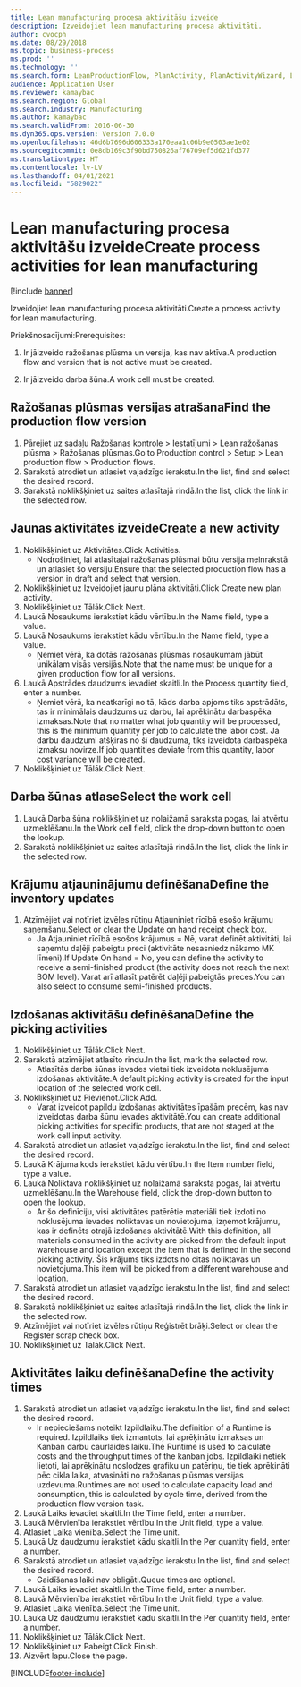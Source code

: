 ```yaml
---
title: Lean manufacturing procesa aktivitāšu izveide
description: Izveidojiet lean manufacturing procesa aktivitāti.
author: cvocph
ms.date: 08/29/2018
ms.topic: business-process
ms.prod: ''
ms.technology: ''
ms.search.form: LeanProductionFlow, PlanActivity, PlanActivityWizard, LeanWorkCellLookup, InventLocationIdLookup, PlanActivityDetails, KanbanJobPickingListPart
audience: Application User
ms.reviewer: kamaybac
ms.search.region: Global
ms.search.industry: Manufacturing
ms.author: kamaybac
ms.search.validFrom: 2016-06-30
ms.dyn365.ops.version: Version 7.0.0
ms.openlocfilehash: 46d6b7696d606333a170eaa1c06b9e0503ae1e02
ms.sourcegitcommit: 0e8db169c3f90bd750826af76709ef5d621fd377
ms.translationtype: HT
ms.contentlocale: lv-LV
ms.lasthandoff: 04/01/2021
ms.locfileid: "5829022"
---
```

# <a name="create-process-activities-for-lean-manufacturing"></a><span data-ttu-id="9d666-103">Lean manufacturing procesa aktivitāšu izveide</span><span class="sxs-lookup"><span data-stu-id="9d666-103">Create process activities for lean manufacturing</span></span>

[!include [banner](../../includes/banner.md)]

<span data-ttu-id="9d666-104">Izveidojiet lean manufacturing procesa aktivitāti.</span><span class="sxs-lookup"><span data-stu-id="9d666-104">Create a process activity for lean manufacturing.</span></span> 

<span data-ttu-id="9d666-105">Priekšnosacījumi:</span><span class="sxs-lookup"><span data-stu-id="9d666-105">Prerequisites:</span></span> 

1. <span data-ttu-id="9d666-106">Ir jāizveido ražošanas plūsma un versija, kas nav aktīva.</span><span class="sxs-lookup"><span data-stu-id="9d666-106">A production flow and version that is not active must be created.</span></span>

2. <span data-ttu-id="9d666-107">Ir jāizveido darba šūna.</span><span class="sxs-lookup"><span data-stu-id="9d666-107">A work cell must be created.</span></span>


## <a name="find-the-production-flow-version"></a><span data-ttu-id="9d666-108">Ražošanas plūsmas versijas atrašana</span><span class="sxs-lookup"><span data-stu-id="9d666-108">Find the production flow version</span></span>
1. <span data-ttu-id="9d666-109">Pārejiet uz sadaļu Ražošanas kontrole > Iestatījumi > Lean ražošanas plūsma > Ražošanas plūsmas.</span><span class="sxs-lookup"><span data-stu-id="9d666-109">Go to Production control > Setup > Lean production flow > Production flows.</span></span>
2. <span data-ttu-id="9d666-110">Sarakstā atrodiet un atlasiet vajadzīgo ierakstu.</span><span class="sxs-lookup"><span data-stu-id="9d666-110">In the list, find and select the desired record.</span></span>
3. <span data-ttu-id="9d666-111">Sarakstā noklikšķiniet uz saites atlasītajā rindā.</span><span class="sxs-lookup"><span data-stu-id="9d666-111">In the list, click the link in the selected row.</span></span>

## <a name="create-a-new-activity"></a><span data-ttu-id="9d666-112">Jaunas aktivitātes izveide</span><span class="sxs-lookup"><span data-stu-id="9d666-112">Create a new activity</span></span>
1. <span data-ttu-id="9d666-113">Noklikšķiniet uz Aktivitātes.</span><span class="sxs-lookup"><span data-stu-id="9d666-113">Click Activities.</span></span>
    * <span data-ttu-id="9d666-114">Nodrošiniet, lai atlasītajai ražošanas plūsmai būtu versija melnrakstā un atlasiet šo versiju.</span><span class="sxs-lookup"><span data-stu-id="9d666-114">Ensure that the selected production flow has a version in draft and select that version.</span></span>  
2. <span data-ttu-id="9d666-115">Noklikšķiniet uz Izveidojiet jaunu plāna aktivitāti.</span><span class="sxs-lookup"><span data-stu-id="9d666-115">Click Create new plan activity.</span></span>
3. <span data-ttu-id="9d666-116">Noklikšķiniet uz Tālāk.</span><span class="sxs-lookup"><span data-stu-id="9d666-116">Click Next.</span></span>
4. <span data-ttu-id="9d666-117">Laukā Nosaukums ierakstiet kādu vērtību.</span><span class="sxs-lookup"><span data-stu-id="9d666-117">In the Name field, type a value.</span></span>
5. <span data-ttu-id="9d666-118">Laukā Nosaukums ierakstiet kādu vērtību.</span><span class="sxs-lookup"><span data-stu-id="9d666-118">In the Name field, type a value.</span></span>
    * <span data-ttu-id="9d666-119">Ņemiet vērā, ka dotās ražošanas plūsmas nosaukumam jābūt unikālam visās versijās.</span><span class="sxs-lookup"><span data-stu-id="9d666-119">Note that the name must be unique for a given production flow for all versions.</span></span>  
6. <span data-ttu-id="9d666-120">Laukā Apstrādes daudzums ievadiet skaitli.</span><span class="sxs-lookup"><span data-stu-id="9d666-120">In the Process quantity field, enter a number.</span></span>
    * <span data-ttu-id="9d666-121">Ņemiet vērā, ka neatkarīgi no tā, kāds darba apjoms tiks apstrādāts, tas ir minimālais daudzums uz darbu, lai aprēķinātu darbaspēka izmaksas.</span><span class="sxs-lookup"><span data-stu-id="9d666-121">Note that no matter what job quantity will be processed, this is the minimum quantity per job to calculate the labor cost.</span></span> <span data-ttu-id="9d666-122">Ja darbu daudzumi atšķiras no šī daudzuma, tiks izveidota darbaspēka izmaksu novirze.</span><span class="sxs-lookup"><span data-stu-id="9d666-122">If job quantities deviate from this quantity, labor cost variance will be created.</span></span>  
7. <span data-ttu-id="9d666-123">Noklikšķiniet uz Tālāk.</span><span class="sxs-lookup"><span data-stu-id="9d666-123">Click Next.</span></span>

## <a name="select-the-work-cell"></a><span data-ttu-id="9d666-124">Darba šūnas atlase</span><span class="sxs-lookup"><span data-stu-id="9d666-124">Select the work cell</span></span>
1. <span data-ttu-id="9d666-125">Laukā Darba šūna noklikšķiniet uz nolaižamā saraksta pogas, lai atvērtu uzmeklēšanu.</span><span class="sxs-lookup"><span data-stu-id="9d666-125">In the Work cell field, click the drop-down button to open the lookup.</span></span>
2. <span data-ttu-id="9d666-126">Sarakstā noklikšķiniet uz saites atlasītajā rindā.</span><span class="sxs-lookup"><span data-stu-id="9d666-126">In the list, click the link in the selected row.</span></span>

## <a name="define-the-inventory-updates"></a><span data-ttu-id="9d666-127">Krājumu atjauninājumu definēšana</span><span class="sxs-lookup"><span data-stu-id="9d666-127">Define the inventory updates</span></span>
1. <span data-ttu-id="9d666-128">Atzīmējiet vai notīriet izvēles rūtiņu Atjauniniet rīcībā esošo krājumu saņemšanu.</span><span class="sxs-lookup"><span data-stu-id="9d666-128">Select or clear the Update on hand receipt check box.</span></span>
    * <span data-ttu-id="9d666-129">Ja Atjauniniet rīcībā esošos krājumus = Nē, varat definēt aktivitāti, lai saņemtu daļēji pabeigtu preci (aktivitāte nesasniedz nākamo MK līmeni).</span><span class="sxs-lookup"><span data-stu-id="9d666-129">If Update On hand = No, you can define the activity to receive a semi-finished product (the activity does not reach the next BOM level).</span></span>    <span data-ttu-id="9d666-130">Varat arī atlasīt patērēt daļēji pabeigtās preces.</span><span class="sxs-lookup"><span data-stu-id="9d666-130">You can also select to consume semi-finished products.</span></span>  

## <a name="define-the-picking-activities"></a><span data-ttu-id="9d666-131">Izdošanas aktivitāšu definēšana</span><span class="sxs-lookup"><span data-stu-id="9d666-131">Define the picking activities</span></span>
1. <span data-ttu-id="9d666-132">Noklikšķiniet uz Tālāk.</span><span class="sxs-lookup"><span data-stu-id="9d666-132">Click Next.</span></span>
2. <span data-ttu-id="9d666-133">Sarakstā atzīmējiet atlasīto rindu.</span><span class="sxs-lookup"><span data-stu-id="9d666-133">In the list, mark the selected row.</span></span>
    * <span data-ttu-id="9d666-134">Atlasītās darba šūnas ievades vietai tiek izveidota noklusējuma izdošanas aktivitāte.</span><span class="sxs-lookup"><span data-stu-id="9d666-134">A default picking activity is created for the input location of the selected work cell.</span></span>  
3. <span data-ttu-id="9d666-135">Noklikšķiniet uz Pievienot.</span><span class="sxs-lookup"><span data-stu-id="9d666-135">Click Add.</span></span>
    * <span data-ttu-id="9d666-136">Varat izveidot papildu izdošanas aktivitātes īpašām precēm, kas nav izveidotas darba šūnu ievades aktivitātē.</span><span class="sxs-lookup"><span data-stu-id="9d666-136">You can create additional picking activities for specific products, that are not staged at the work cell input activity.</span></span>  
4. <span data-ttu-id="9d666-137">Sarakstā atrodiet un atlasiet vajadzīgo ierakstu.</span><span class="sxs-lookup"><span data-stu-id="9d666-137">In the list, find and select the desired record.</span></span>
5. <span data-ttu-id="9d666-138">Laukā Krājuma kods ierakstiet kādu vērtību.</span><span class="sxs-lookup"><span data-stu-id="9d666-138">In the Item number field, type a value.</span></span>
6. <span data-ttu-id="9d666-139">Laukā Noliktava noklikšķiniet uz nolaižamā saraksta pogas, lai atvērtu uzmeklēšanu.</span><span class="sxs-lookup"><span data-stu-id="9d666-139">In the Warehouse field, click the drop-down button to open the lookup.</span></span>
    * <span data-ttu-id="9d666-140">Ar šo definīciju, visi aktivitātes patērētie materiāli tiek izdoti no noklusējuma ievades noliktavas un novietojuma, izņemot krājumu, kas ir definēts otrajā izdošanas aktivitātē.</span><span class="sxs-lookup"><span data-stu-id="9d666-140">With this definition, all materials consumed in the activity are picked from the default input warehouse and location except the item that is defined in the second picking activity.</span></span> <span data-ttu-id="9d666-141">Šis krājums tiks izdots no citas noliktavas un novietojuma.</span><span class="sxs-lookup"><span data-stu-id="9d666-141">This item will be picked from a different warehouse and location.</span></span>  
7. <span data-ttu-id="9d666-142">Sarakstā atrodiet un atlasiet vajadzīgo ierakstu.</span><span class="sxs-lookup"><span data-stu-id="9d666-142">In the list, find and select the desired record.</span></span>
8. <span data-ttu-id="9d666-143">Sarakstā noklikšķiniet uz saites atlasītajā rindā.</span><span class="sxs-lookup"><span data-stu-id="9d666-143">In the list, click the link in the selected row.</span></span>
9. <span data-ttu-id="9d666-144">Atzīmējiet vai notīriet izvēles rūtiņu Reģistrēt brāķi.</span><span class="sxs-lookup"><span data-stu-id="9d666-144">Select or clear the Register scrap check box.</span></span>
10. <span data-ttu-id="9d666-145">Noklikšķiniet uz Tālāk.</span><span class="sxs-lookup"><span data-stu-id="9d666-145">Click Next.</span></span>

## <a name="define-the-activity-times"></a><span data-ttu-id="9d666-146">Aktivitātes laiku definēšana</span><span class="sxs-lookup"><span data-stu-id="9d666-146">Define the activity times</span></span>
1. <span data-ttu-id="9d666-147">Sarakstā atrodiet un atlasiet vajadzīgo ierakstu.</span><span class="sxs-lookup"><span data-stu-id="9d666-147">In the list, find and select the desired record.</span></span>
    * <span data-ttu-id="9d666-148">Ir nepieciešams noteikt Izpildlaiku.</span><span class="sxs-lookup"><span data-stu-id="9d666-148">The definition of a Runtime is required.</span></span> <span data-ttu-id="9d666-149">Izpildlaiks tiek izmantots, lai aprēķinātu izmaksas un Kanban darbu caurlaides laiku.</span><span class="sxs-lookup"><span data-stu-id="9d666-149">The Runtime is used to calculate costs and the throughput times of the kanban jobs.</span></span> <span data-ttu-id="9d666-150">Izpildlaiki netiek lietoti, lai aprēķinātu noslodzes grafiku un patēriņu, tie tiek aprēķināti pēc cikla laika, atvasināti no ražošanas plūsmas versijas uzdevuma.</span><span class="sxs-lookup"><span data-stu-id="9d666-150">Runtimes are not used to calculate capacity load and consumption, this is calculated by cycle time, derived from the production flow version task.</span></span>  
2. <span data-ttu-id="9d666-151">Laukā Laiks ievadiet skaitli.</span><span class="sxs-lookup"><span data-stu-id="9d666-151">In the Time field, enter a number.</span></span>
3. <span data-ttu-id="9d666-152">Laukā Mērvienība ierakstiet vērtību.</span><span class="sxs-lookup"><span data-stu-id="9d666-152">In the Unit field, type a value.</span></span>
4. <span data-ttu-id="9d666-153">Atlasiet Laika vienība.</span><span class="sxs-lookup"><span data-stu-id="9d666-153">Select the Time unit.</span></span>
5. <span data-ttu-id="9d666-154">Laukā Uz daudzumu ierakstiet kādu skaitli.</span><span class="sxs-lookup"><span data-stu-id="9d666-154">In the Per quantity field, enter a number.</span></span>
6. <span data-ttu-id="9d666-155">Sarakstā atrodiet un atlasiet vajadzīgo ierakstu.</span><span class="sxs-lookup"><span data-stu-id="9d666-155">In the list, find and select the desired record.</span></span>
    * <span data-ttu-id="9d666-156">Gaidīšanas laiki nav obligāti.</span><span class="sxs-lookup"><span data-stu-id="9d666-156">Queue times are optional.</span></span>  
7. <span data-ttu-id="9d666-157">Laukā Laiks ievadiet skaitli.</span><span class="sxs-lookup"><span data-stu-id="9d666-157">In the Time field, enter a number.</span></span>
8. <span data-ttu-id="9d666-158">Laukā Mērvienība ierakstiet vērtību.</span><span class="sxs-lookup"><span data-stu-id="9d666-158">In the Unit field, type a value.</span></span>
9. <span data-ttu-id="9d666-159">Atlasiet Laika vienība.</span><span class="sxs-lookup"><span data-stu-id="9d666-159">Select the Time unit.</span></span>
10. <span data-ttu-id="9d666-160">Laukā Uz daudzumu ierakstiet kādu skaitli.</span><span class="sxs-lookup"><span data-stu-id="9d666-160">In the Per quantity field, enter a number.</span></span>
11. <span data-ttu-id="9d666-161">Noklikšķiniet uz Tālāk.</span><span class="sxs-lookup"><span data-stu-id="9d666-161">Click Next.</span></span>
12. <span data-ttu-id="9d666-162">Noklikšķiniet uz Pabeigt.</span><span class="sxs-lookup"><span data-stu-id="9d666-162">Click Finish.</span></span>
13. <span data-ttu-id="9d666-163">Aizvērt lapu.</span><span class="sxs-lookup"><span data-stu-id="9d666-163">Close the page.</span></span>



[!INCLUDE[footer-include](../../../includes/footer-banner.md)]